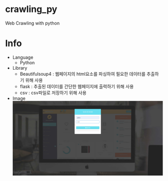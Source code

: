 # crawling_py
Web Crawling with python
# Info
* Language
  * Python
* Library
  * Beautifulsoup4 : 웹페이지의 html요소를 파싱하여 필요한 데이터를 추출하기 위해 사용
  * flask : 추출된 데이터를 간단한 웹페이지에 출력하기 위해 사용
  * csv : csv파일로 저장하기 위해 사용
* Image
![login](https://github.com/seungminKim1/trashCan/blob/trashCan/login.PNG)

